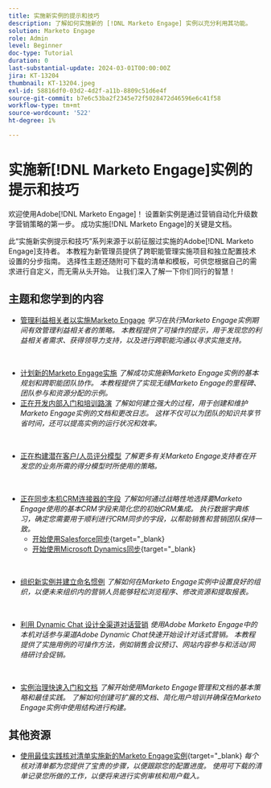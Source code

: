 ```yaml
---
title: 实施新实例的提示和技巧
description: 了解如何实施新的 [!DNL Marketo Engage] 实例以充分利用其功能。
solution: Marketo Engage
role: Admin
level: Beginner
doc-type: Tutorial
duration: 0
last-substantial-update: 2024-03-01T00:00:00Z
jira: KT-13204
thumbnail: KT-13204.jpeg
exl-id: 58816df0-03d2-4d2f-a11b-8809c51d6e4f
source-git-commit: b7e6c53ba2f2345e72f5028472d46596e6c41f58
workflow-type: tm+mt
source-wordcount: '522'
ht-degree: 1%

---
```


# 实施新[!DNL Marketo Engage]实例的提示和技巧

欢迎使用Adobe[!DNL Marketo Engage]！ 设置新实例是通过营销自动化升级数字营销策略的第一步。 成功实施[!DNL Marketo Engage]的关键是文档。

此“实施新实例提示和技巧”系列来源于以前征服过实施的Adobe[!DNL Marketo Engage]支持者。 本教程为新管理员提供了跨职能管理实施项目和独立配置技术设置的分步指南。 选择性主题还随附可下载的清单和模板，可供您根据自己的需求进行自定义，而无需从头开始。 让我们深入了解一下你们同行的智慧！

## 主题和您学到的内容

* [管理利益相关者以实施Marketo Engage](/help/marketo-tutorial-implementing-new-instance/managing-stakeholder-communications.md)
  *学习在执行Marketo Engage实例期间有效管理利益相关者的策略。 本教程提供了可操作的提示，用于发现您的利益相关者需求、获得领导力支持，以及进行跨职能沟通以寻求实施支持。*
<br>

* [计划新的Marketo Engage实施](/help/marketo-tutorial-implementing-new-instance/planning-for-new-implementation.md)
  *了解成功实施新Marketo Engage实例的基本规划和跨职能团队协作。 本教程提供了实现无缝Marketo Engage的里程碑、团队参与和资源分配的示例。*
  <br>
* [正在开发内部入门和培训路演](/help/marketo-tutorial-implementing-new-instance/internal-training-roadshow.md)
  *了解如何建立强大的过程，用于创建和维护Marketo Engage实例的文档和更改日志。 这样不仅可以为团队的知识共享节省时间，还可以提高实例的运行状况和效率。*
<br>

* [正在构建潜在客户/人员评分模型](/help/marketo-tutorial-implementing-new-instance/building-person-scoring-model.md)
  *了解更多有关Marketo Engage支持者在开发您的业务所需的得分模型时所使用的策略。*
<br>

* [正在同步本机CRM连接器的字段](/help/marketo-tutorial-implementing-new-instance/syncing-fields-for-crm-integration.md)
  *了解如何通过战略性地选择要Marketo Engage使用的基本CRM字段来简化您的初始CRM集成。 执行数据字典练习，确定您需要用于顺利进行CRM同步的字段，以帮助销售和营销团队保持一致。*
   * [开始使用Salesforce同步](https://experienceleague.adobe.com/zh-hans/docs/marketo-learn/tutorials/lead-and-data-management/salesforce-sync-setup){target="_blank}
   * [开始使用Microsoft Dynamics同步](https://experienceleague.adobe.com/zh-hans/docs/marketo-learn/tutorials/lead-and-data-management/microsoft-dynamics-sync-setup){target="_blank}
<br>

* [组织新实例并建立命名惯例](/help/marketo-tutorial-implementing-new-instance/organizing-new-instance.md)
  *了解如何在Marketo Engage实例中设置良好的组织，以便未来组织内的营销人员能够轻松浏览程序、修改资源和提取报表。*
<br>

* [利用 Dynamic Chat 设计全渠道对话营销](/help/marketo-tutorial-implementing-new-instance/designing-omnichannel-conversational-marketing.md)
  *使用Adobe Marketo Engage中的本机对话参与渠道Adobe Dynamic Chat快速开始设计对话式营销。 本教程提供了实施用例的可操作方法，例如销售会议预订、网站内容参与和活动/网络研讨会促销。*
<br>

* [实例治理快速入门和文档](/help/marketo-tutorial-implementing-new-instance/documenting-your-instance.md)
  *了解开始使用Marketo Engage管理和文档的基本策略和最佳实践。 了解如何创建可扩展的文档、简化用户培训并确保在Marketo Engage实例中使用结构进行构建。*

## 其他资源

* [使用最佳实践核对清单实施新的Marketo Engage实例](https://experienceleague.adobe.com/zh-hans/docs/marketo/using/getting-started/implementing-a-new-marketo-engage-instance/where-to-start){target="_blank}
  *每个核对清单都为您提供了宝贵的步骤，以便跟踪您的配置进度。 使用可下载的清单记录您所做的工作，以便将来进行实例审核和用户载入。*

